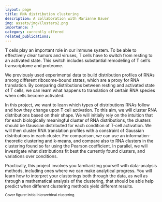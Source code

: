 ```yaml
---
layout: page
title: RNA distribution clustering 
description: A collaboration with Marianne Bauer
img: assets/img/Clusters2.png
importance: 7
category: currently offered
related_publications: 
---
```


T cells play an important role in our immune system. To be able to effectively clear tumors and viruses, T cells have to switch from resting to an activated state. This switch includes substantial remodeling of T cell’s transcriptome and proteome.  

We previously used experimental data to build distribution profiles of RNAs among different ribosome-bound states, which are a proxy for RNA translation. By comparing distributions between resting and activated state of T cells, we can learn what happens to translation of certain RNA species when cells become activated. 

In this project, we want to learn which types of distributions RNAs follow and how they change upon T cell activation. To this aim, we will cluster RNA distributions based on their shape. We will initially rely on the intuition that for each biologically meaningful cluster of RNA distributions, the clusters should be Gaussian distributed for each condition of T-cell activation. We will then cluster RNA translation profiles with a constraint of Gaussian distributions in each cluster. For comparison, we can use an information-theoretic clustering and k-means, and compare also to RNA clusters in the clustering found so far using the Pearson coefficient. In parallel, we will investigate what distributions fit best the currently found clusters, and variations over conditions.

Practically, this project involves you familiarizing yourself with data-analysis methods, including ones where we can make analytical progress. You will learn how to interpret your clusterings both through the data, as well as through a mathematical analysis of the clustering, that should be able help predict when different clustering methods yield different results.

<small>Cover figure: Initial hierarchical clustering. </small>
